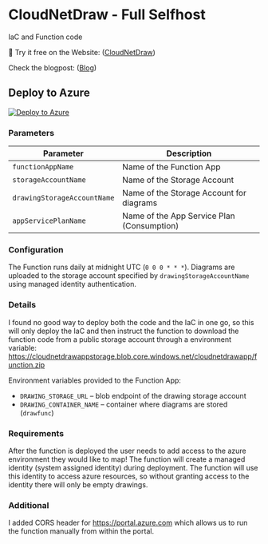# CloudNetDraw - Full Selfhost
IaC and Function code

🚀 Try it free on the Website: ([CloudNetDraw](https://www.cloudnetdraw.com/)) 

Check the blogpost: ([Blog](https://hatnes.no/posts/cloudnet-draw/)) 

## Deploy to Azure

[![Deploy to Azure](https://aka.ms/deploytoazurebutton)](https://portal.azure.com/#create/Microsoft.Template/uri/https%3A%2F%2Fraw.githubusercontent.com%2Fkrhatland%2Fcloudnet-draw%2Fmain%2Fazure-function%2Finfra%2Fmain.json)


### Parameters

| Parameter            | Description                                  |
|-----------------------|----------------------------------------------|
| `functionAppName`    | Name of the Function App                     |
| `storageAccountName` | Name of the Storage Account                  |
| `drawingStorageAccountName` | Name of the Storage Account for diagrams |
| `appServicePlanName` | Name of the App Service Plan (Consumption)   |

### Configuration

The Function runs daily at midnight UTC (`0 0 0 * * *`). Diagrams are uploaded
to the storage account specified by `drawingStorageAccountName` using managed
identity authentication.

### Details
I found no good way to deploy both the code and the IaC in one go, so this will only deploy the IaC and then instruct the function to download the function code from a public storage account through a environment variable:
https://cloudnetdrawappstorage.blob.core.windows.net/cloudnetdrawapp/function.zip 

Environment variables provided to the Function App:

- `DRAWING_STORAGE_URL` – blob endpoint of the drawing storage account
- `DRAWING_CONTAINER_NAME` – container where diagrams are stored (`drawfunc`)

### Requirements
After the function is deployed the user needs to add access to the azure environment they would like to map! The function will create a managed identity (system assigned identity) during deployment.
The function will use this identity to access azure resources, so without granting access to the identity there will only be empty drawings.

### Additional
I added CORS header for https://portal.azure.com which allows us to run the function manually from within the portal.
